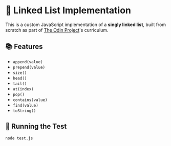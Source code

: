 # 🧩 Linked List Implementation

This is a custom JavaScript implementation of a **singly linked list**, built from scratch as part of [The Odin Project](https://www.theodinproject.com/)'s curriculum.

## 📚 Features

- `append(value)`
- `prepend(value)`
- `size()`
- `head()`
- `tail()`
- `at(index)`
- `pop()`
- `contains(value)`
- `find(value)`
- `toString()`

## 🧪 Running the Test

```bash
node test.js
```
